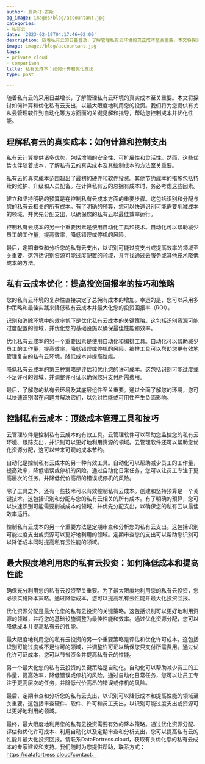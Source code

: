 ```yaml
---
author: 贾斯汀·古斯
bg_image: images/blog/accountant.jpg
categories:
- 私有云
date: '2023-02-19T04:17:46+02:00'
description: 随着私有云的日益普及，了解管理私有云环境的真正成本至关重要。本文将探讨如何计算和优化私有云支出，以确保最大限度地利用您的投资。
image: images/blog/accountant.jpg
tags:
- private cloud
- comparison
title: 私有云成本：如何计算和优化支出
type: post

---
```

随着私有云的采用日益增长，了解管理私有云环境的真实成本至关重要。本文将探讨如何计算和优化私有云支出，以最大限度地利用您的投资。我们将为您提供有关从云管理软件到自动化等方方面面的关键见解和指导，帮助您控制成本并优化性能。

## 理解私有云的真实成本：如何计算和控制支出

私有云计算提供诸多优势，包括增强的安全性、可扩展性和灵活性。然而，这些优势也伴随着成本，了解私有云的真实成本及其控制成本的方法至关重要。

私有云的真实成本范围超出了最初的硬件和软件投资。其他节约成本的措施包括持续的维护、升级和人员配备。在计算私有云的总拥有成本时，务必考虑这些因素。

建立和坚持明确的预算是在控制私有云成本方面的重要步骤。这包括识别和分配与您的私有云相关的所有成本。有了明确的预算，您可以快速识别可能需要削减成本的领域，并优先分配支出，以确保您的私有云以最佳效率运行。

控制私有云成本的另一个重要因素是使用自动化工具和技术。自动化可以帮助减少员工的工作量，提高效率，降低错误或停机的风险。

最后，定期审查和分析您的私有云支出，以识别可能过度支出或提高效率的领域至关重要。这包括识别资源可能过度配置的领域，并寻找通过云服务或其他技术降低成本的方法。

## 私有云成本优化：提高投资回报率的技巧和策略

您的私有云环境的复杂性直接决定了总拥有成本的增加。幸运的是，您可以采用多种策略和最佳实践来降低私有云成本并最大化您的投资回报率（ROI）。

识别和消除环境中的效率低下是优化私有云成本的关键策略。这包括识别资源可能过度配置的领域，并优化您的基础设施以确保最佳性能和效率。

优化私有云成本的另一个重要因素是使用自动化和编排工具。自动化可以帮助减少员工的工作量，提高效率，降低错误或停机的风险。编排工具可以帮助您更有效地管理复杂的私有云环境，降低成本并提高性能。

降低私有云成本的第三种策略是评估和优化您的许可成本。这包括识别可能过度或不足许可的领域，并调整许可证以确保您只支付所需费用。

最后，了解您的私有云环境及其底层组件至关重要。通过全面了解您的环境，您可以快速识别潜在问题并解决它们，以免对性能或可用性产生负面影响。

## 控制私有云成本：顶级成本管理工具和技巧

云管理软件是控制私有云成本的有效工具。云管理软件可以帮助您监控您的私有云环境、跟踪支出，并识别可以更好地利用资源的领域。云管理软件还可以帮助您优化资源分配，这可以带来可观的成本节约。

自动化是控制私有云成本的另一种有效工具。自动化可以帮助减少员工的工作量，提高效率，降低错误或停机的风险。通过自动化日常任务，您可以让员工专注于更高层次的任务，并降低代价高昂的错误或停机的风险。

除了工具之外，还有一些技术可以有效控制私有云成本。创建和坚持预算是一个关键技术。这包括识别和分配与您的私有云相关的所有成本。有了明确的预算，您可以快速识别可能需要削减成本的领域，并优先分配支出，以确保您的私有云以最佳效率运行。

控制私有云成本的另一个重要方法是定期审查和分析您的私有云支出。这包括识别可能过度支出或资源可以更好地利用的领域。定期审查您的支出可以帮助您识别可以降低成本同时提高私有云性能的领域。

## 最大限度地利用您的私有云投资：如何降低成本和提高性能

确保充分利用您的私有云投资至关重要。为了最大限度地利用您的私有云投资，您必须实施降本策略。通过降低成本，您可以提高私有云性能并最大化投资回报。

优化资源分配是最大化您的私有云投资的关键策略。这包括识别可以更好地利用资源的领域，并将您的基础设施调整为最佳性能和效率。通过优化资源分配，您可以降低成本并提高私有云的性能。

最大限度地利用您的私有云投资的另一个重要策略是评估和优化许可成本。这包括识别可能过度或不足许可的领域，并调整许可证以确保您只支付所需费用。通过优化许可证成本，您可以节省资金并提高私有云的性能。

另一个最大化您的私有云投资的关键策略是自动化。自动化可以帮助减少员工的工作量，提高效率，降低错误或停机的风险。通过自动化日常任务，您可以让员工专注于更高层次的任务，并降低代价高昂的错误或停机的风险。

最后，定期审查和分析您的私有云支出，以识别可以降低成本和提高性能的领域至关重要。这包括审查硬件、软件、许可和员工支出，以识别可能过度支出或资源可以更好地利用的领域。

最终，最大限度地利用您的私有云投资需要有效的降本策略。通过优化资源分配、评估和优化许可成本、利用自动化以及定期审查和分析支出，您可以提高私有云的性能并最大化投资回报。请联系DataFortress.cloud，获取有关优化您的私有云成本的专家建议和支持。我们随时为您提供帮助，联系方式：https://datafortress.cloud/contact。
